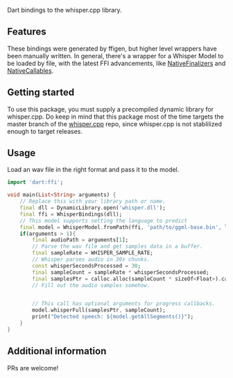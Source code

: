 Dart bindings to the whisper.cpp library.

## Features

These bindings were generated by ffigen, but higher level wrappers have been manually written.
In general, there's a wrapper for a Whisper Model to be loaded by file, with the latest FFI advancements, like [NativeFinalizers](https://api.dart.dev/stable/3.1.1/dart-ffi/NativeFinalizer-class.html) and [NativeCallables](https://api.dart.dev/stable/3.1.1/dart-ffi/NativeCallable-class.html).
## Getting started

To use this package, you must supply a precompiled dynamic library for whisper.cpp. Do keep in mind that this package most of the time targets the master branch of the [whisper.cpp](https://github.com/ggerganov/whisper.cpp) repo, since whisper.cpp is not stablilized enough to target releases.

## Usage

Load an wav file in the right format and pass it to the model.

```dart
import 'dart:ffi';

void main(List<String> arguments) {
    // Replace this with your library path or name.
    final dll = DynamicLibrary.open('whisper.dll'); 
    final ffi = WhisperBindings(dll);
    // This model supports setting the language to predict
    final model = WhisperModel.fromPath(ffi, 'path/to/ggml-base.bin', language: 'auto'); 
    if(arguments > 1){
        final audioPath = arguments[1];
        // Parse the wav file and get samples data in a buffer.
        final sampleRate = WHISPER_SAMPLE_RATE;
        // Whisper parses audio in 30s chunks.
        const whisperSecondsProcessed = 30;
        final sampleCount = sampleRate * whisperSecondsProcessed;
        final samplesPtr = calloc.alloc(sampleCount * sizeOf<Float>).cast<Float>();
        // Fill out the audio samples somehow.


        // This call has optional arguments for progress callbacks.
        model.whisperFull(samplesPtr, sampleCount);
        print("Detected speech: ${model.getAllSegments()}");
    }
}
```

## Additional information

PRs are welcome! 
